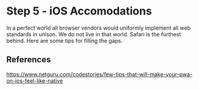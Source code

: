 # Step 5 - iOS Accomodations
In a perfect world all browser vendors would uniformly implement all web standards in unison.  We do not live in that world.  Safari is the furthest behind.  Here are some tips for filling the gaps.  

## References

https://www.netguru.com/codestories/few-tips-that-will-make-your-pwa-on-ios-feel-like-native  
